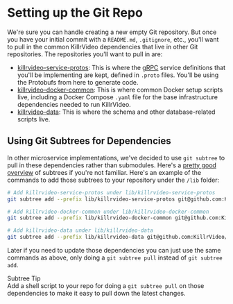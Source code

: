 # Setting up the Git Repo

We're sure you can handle creating a new empty Git repository. But once you have your initial
commit with a `README.md`, `.gitignore`, etc., you'll want to pull in the common KillrVideo 
dependencies that live in other Git repositories. The repositories you'll want to pull in 
are:

- [killrvideo-service-protos][service-protos]: This is where the [gRPC][grpc] service 
definitions that you'll be implementing are kept, defined in `.proto` files. You'll be using
the Protobufs from here to generate code.
- [killrvideo-docker-common][docker-common]: This is where common Docker setup scripts live,
including a Docker Compose `.yaml` file for the base infrastructure dependencies needed to
run KillrVideo.
- [killrvideo-data][data]: This is where the schema and other database-related scripts live.

## Using Git Subtrees for Dependencies

In other microservice implementations, we've decided to use `git subtree` to pull in these
dependencies rather than submodules. Here's a [pretty good overview][subtree] of subtrees if
you're not familiar. Here's an example of the commands to add those subtrees to your 
repository under the `/lib` folder:

```bash
# Add killrvideo-service-protos under lib/killrvideo-service-protos
git subtree add --prefix lib/killrvideo-service-protos git@github.com:KillrVideo/killrvideo-service-protos.git master --squash

# Add killrvideo-docker-common under lib/killrvideo-docker-common
git subtree add --prefix lib/killrvideo-docker-common git@github.com:KillrVideo/killrvideo-docker-common.git master --squash

# Add killrvideo-data under lib/killrvideo-data
git subtree add --prefix lib/killrvideo-data git@github.com:KillrVideo/killrvideo-data.git master --squash
```

Later if you need to update those dependencies you can just use the same commands as above,
only doing a `git subtree pull` instead of `git subtree add`.

<div class="message is-info">
  <div class="message-header">
    <span class="icon"><i class="fa fa-info-circle"></i></span> Subtree Tip
  </div>
  <div class="message-body">
    Add a shell script to your repo for doing a <code>git subtree pull</code> on those 
    dependencies to make it easy to pull down the latest changes.
  </div>
</div>

[service-protos]: https://github.com/KillrVideo/killrvideo-service-protos
[docker-common]: https://github.com/KillrVideo/killrvideo-docker-common
[data]: https://github.com/KillrVideo/killrvideo-data
[grpc]: http://www.grpc.io/
[subtree]: http://blogs.atlassian.com/2013/05/alternatives-to-git-submodule-git-subtree/